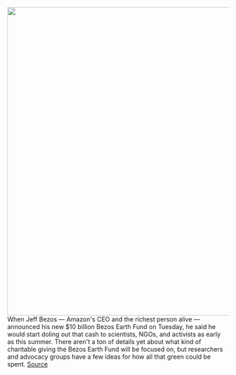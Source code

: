 <img src='https://cdn.vox-cdn.com/thumbor/3whyNiQMQwROv7iTSd9nRxs8jzY=/0x0:4480x2984/1200x800/filters:focal(1882x1134:2598x1850)/cdn.vox-cdn.com/uploads/chorus_image/image/66335357/1169493129.jpg.0.jpg' width='700px' /><br/>
When Jeff Bezos — Amazon's CEO and the richest person alive — announced his new $10 billion Bezos Earth Fund on Tuesday, he said he would start doling out that cash to scientists, NGOs, and activists as early as this summer. There aren't a ton of details yet about what kind of charitable giving the Bezos Earth Fund will be focused on, but researchers and advocacy groups have a few ideas for how all that green could be spent.
<a href='https://www.theverge.com/2020/2/19/21143044/jeff-bezos-climate-change-donation-scientists-earth-fund-activists-ngo'> Source <a/>